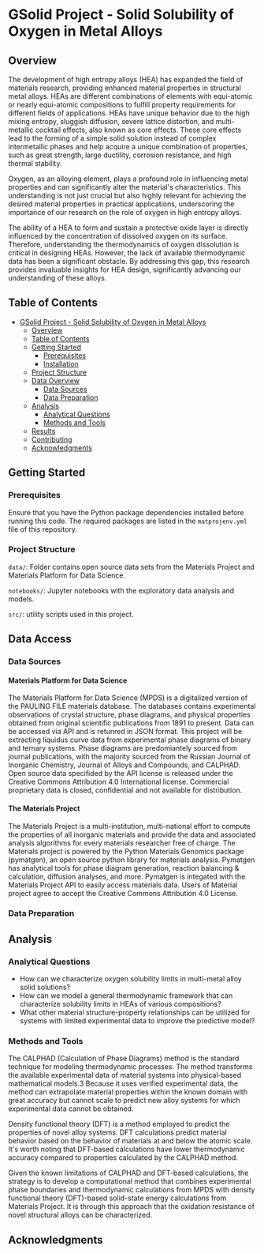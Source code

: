 # GSolid Project - Solid Solubility of Oxygen in Metal Alloys

## Overview

The development of high entropy alloys (HEA) has expanded the field of materials research, providing enhanced material properties in structural metal alloys. HEAs are different combinations of elements with equi-atomic or nearly equi-atomic compositions to fulfill property requirements for different fields of applications. HEAs have unique behavior due to the high mixing entropy, sluggish diffusion, severe lattice distortion, and multi-metallic cocktail effects, also known as core effects. These core effects lead to the forming of a simple solid solution instead of complex intermetallic phases and help acquire a unique combination of properties, such as great strength, large ductility, corrosion resistance, and high thermal stability.

Oxygen, as an alloying element, plays a profound role in influencing metal properties and can significantly alter the material's characteristics. This understanding is not just crucial but also highly relevant for achieving the desired material properties in practical applications, underscoring the importance of our research on the role of oxygen in high entropy alloys.

The ability of a HEA to form and sustain a protective oxide layer is directly influenced by the concentration of dissolved oxygen on its surface. Therefore, understanding the thermodynamics of oxygen dissolution is critical in designing HEAs. However, the lack of available thermodynamic data has been a significant obstacle. By addressing this gap, this research provides invaluable insights for HEA design, significantly advancing our understanding of these alloys. 


## Table of Contents

- [GSolid Project - Solid Solubility of Oxygen in Metal Alloys](#gsolid-project---solid-solubility-of-oxygen-in-metal-alloys)
  - [Overview](#overview)
  - [Table of Contents](#table-of-contents)
  - [Getting Started](#getting-started)
    - [Prerequisites](#prerequisites)
    - [Installation](#installation)
  - [Project Structure](#project-structure)
  - [Data Overview](#data-overview)
    - [Data Sources](#data-sources)
    - [Data Preparation](#data-preparation)
  - [Analysis](#analysis)
    - [Analytical Questions](#analytical-questions)
    - [Methods and Tools](#methods-and-tools)
  - [Results](#results)
  - [Contributing](#contributing)
  - [Acknowledgments](#acknowledgments)

## Getting Started

### Prerequisites

Ensure that you have the Python package dependencies installed before running this code. The required packages are listed in the `matprojenv.yml ` file of this repository.

### Project Structure

`data/`: Folder contains open source data sets from the Materials Project and Materials Platform for Data Science.

`notebooks/`: Jupyter notebooks with the exploratory data analysis and models.

`src/`: utility scripts used in this project.

## Data Access

### Data Sources

#### Materials Platform for Data Science 
The Materials Platform for Data Science (MPDS) is a digitalized version of the PAULING FILE materials database. The databases contains experimental observations of crystal structure, phase diagrams, and physical properties obtained from original scientific publications from 1891 to present. Data can be accessed via API and is retunred in JSON format. This project will be extracting liquidus curve data from experimental phase diagrams of binary and ternary systems. Phase diagrams are predomiantely sourced from journal publications, with the majority sourced from the Russian Journal of Inorganic Chemistry, Journal of Alloys and Compounds, and CALPHAD. Open source data specifided by the API license is released under the Creative Commons Attribution 4.0 International license. Commercial proprietary data is closed, confidential and not available for distribution.


#### The Materials Project
The Materials Project is a multi-institution, multi-national effort to compute the properties of all inorganic materials and provide the data and associated analysis algorithms for every materials researcher free of charge. The Materials project is powered by the Python Materials Genomics package (pymatgen), an open source python library for materials analysis. Pymatgen has analytical tools for phase diagram generation, reaction balancing & calculation, diffusion analyses, and more. Pymatgen is integated with the Materials Project API to easily access materials data. Users of Material project agree to accept the Creative Commons Attribution 4.0 License.

### Data Preparation

## Analysis

### Analytical Questions
-	How can we characterize oxygen solubility limits in multi-metal alloy solid solutions?
-	How can we model a general thermodynamic framework that can characterize solubility limits in HEAs of various compositions?
-	What other material structure-property relationships can be utilized for systems with limited experimental data to improve the predictive model?

### Methods and Tools

The CALPHAD (Calculation of Phase Diagrams) method is the standard technique for modeling thermodynamic processes. The method transforms the available experimental data of material systems into physical-based mathematical models.3 Because it uses verified experimental data, the method can extrapolate material properties within the known domain with great accuracy but cannot scale to predict new alloy systems for which experimental data cannot be obtained.

Density functional theory (DFT) is a method employed to predict the properties of novel alloy systems. DFT calculations predict material behavior based on the behavior of materials at and below the atomic scale. It's worth noting that DFT-based calculations have lower thermodynamic accuracy compared to properties calculated by the CALPHAD method. 

Given the known limitations of CALPHAD and DFT-based calculations, the strategy is to develop a computational method that combines experimental phase boundaries and thermodynamic calculations from MPDS with density functional theory (DFT)-based solid-state energy calculations from Materials Project. It is through this approach that the oxidation resistance of novel structural alloys can be characterized.

## Acknowledgments


